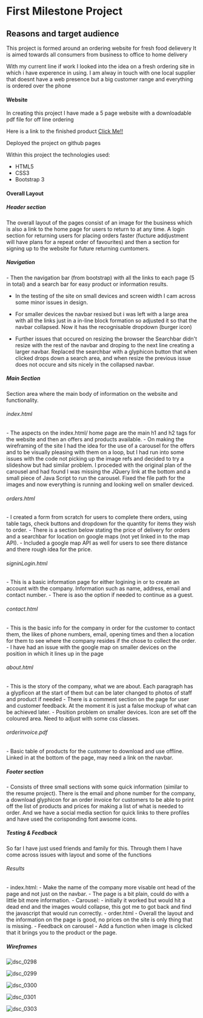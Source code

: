 # First Milestone Project
## Reasons and target audience

This project is formed around an ordering website for fresh food delievery
It is aimed towards all consumers from business to office to home delivery

With my current line if work I looked into the idea on a fresh ordering site in which i have experence in using.
I am alway in touch with one local supplier that doesnt have a web presence but a big customer range and everything is ordered over the phone
<h4>Website</h4>
In creating this project I have made a 5 page website with a downloadable pdf file for off line ordering

Here is a link to the finished product <a href="https://patrickoneill.github.io/firstmilestoneproject/">Click Me!!</a>

Deployed the project on github pages

Within this project the technologies used:
- HTML5
- CSS3
- Bootstrap 3 

<h4>Overall Layout</h4>
<h5>Header section</h5>
The overall layout of the pages consist of an image for the business which is also a link to the home page for users to return to at any time.
A login section for returning users for placing orders faster (fucture addjustment will have plans for a repeat order of favourites) and then
a section for signing up to the website for future returning cumtomers.
<h5>Navigation</h5>
- Then the navigation bar (from bootstrap) with all the links to each page (5 in total) and a search bar for easy product or information results.
    
- In the testing of the site on small devices and screen width I cam across some minor issues in design.
        
- For smaller devices the navbar resixed but i was left with a large area with all the links just in a in-line block formation
        so adjusted it so that the navbar collapsed. Now it has the recognisable dropdown (burger icon)
        
- Further issues that occured on resizing the browser the Searchbar didn't resize with the rest of the navbar and droping to the next line
  creating a larger navbar. Replaced the searchbar with a glyphicon button that when clicked drops down a search area, and when resize the 
  previous issue does not occure and sits nicely in the collapsed navbar.

<h5 >Main Section</h5>
Section area where the main body of information on the website and functionality.

<h6>index.html</h6>
- The aspects on the index.html/ home page are the main h1 and h2 tags for the website
and then an offers and products available. 
- On making the wireframing of the site I had the idea for the use of a carousel for the offers and to be visually 
pleasing with them on a loop, but I had run into some issues with the code not picking up the image refs and decided to try a slideshow but had similar problem.
I proceded with the original plan of the carousel and had found I was missing the JQuery link at the bottom and a small piece of Java Script to run the carousel.
Fixed the file path for the images and now everything is running and looking well on smaller deviced.

<h6>orders.html</h6>
- I created a form from scratch for users to complete there orders, using table tags, check buttons and dropdown for the quantity for items they wish to order.
- There is a section below stating the price of delivery for orders and a searchbar for location on google maps (not yet linked in to the map API).
- Included a google map API as well for users to see there distance and there rough idea for the price.


<h6>signinLogin.html</h6>
- This is a basic information page for either logining in or to create an account with the company. Information such as name, address, email and contact number.
- There is aso the option if needed to continue as a guest.

<h6>contact.html</h6>
- This is the basic info for the company in order for the customer to contact them, the likes of phone numbers, email, opening times and then a location for them to see 
where the company resides if the chose to collect the order.
- I have had an issue with the google map on smaller devices on the position in which it lines up in the page

<h6>about.html</h6>
- This is the story of the company, what we are about. Each paragraph has a glypficon at the start of them but can be later changed to photos of staff and product if needed
- There is a comment section on the page for user and customer feedback. At the moment it is just a false mockup of what can be achieved later.
- Position problem on smaller devices. Icon are set off the coloured area. Need to adjust with some css classes.

<h6>orderinvoice.pdf</h6>
- Basic table of products for the customer to download and use offline. Linked in at the bottom of the page, may need a link on the navbar.


<h5>Footer section</h5>
- Consists of three small sections with some quick information (similar to the resume project). There is the email and phone number
for the company, a download glyphicon for an order invoice for customers to be able to print off the list of products and prices for making a list 
of what is needed to order. And we have a social media section for quick links to there profiles and have used the corisponding font awsome icons.

<h5>Testing & Feedback</h5>
So far I have just used friends and family for this.
Through them I have come across issues with layout and some of the functions
<h6>Results</h6>
- index.html:
    - Make the name of the company more visable ont head of the page and not just on the navbar.
    - The page is a bit plain, could do with a little bit more information.
- Carousel:
    - initially it worked but would hit a dead end and the images would collapse, this got me to got back and find the javascript that would run correctly.
- order.html
    - Overall the layout and the information on the page is good, no prices on the site is only thing that is missing.
- Feedback on carousel 
    - Add a function when image is clicked that it brings you to the product or the page.

<h5>Wireframes</h5>

![dsc_0298](https://user-images.githubusercontent.com/33999607/51115959-9d069900-1801-11e9-9e01-d4be6014dc46.JPG)

![dsc_0299](https://user-images.githubusercontent.com/33999607/51116002-b90a3a80-1801-11e9-9007-a17264b78555.JPG)

![dsc_0300](https://user-images.githubusercontent.com/33999607/51116011-bd365800-1801-11e9-99de-5ae790c008a4.JPG)

![dsc_0301](https://user-images.githubusercontent.com/33999607/51116023-c6272980-1801-11e9-9965-4a00bcd6f934.JPG)

![dsc_0303](https://user-images.githubusercontent.com/33999607/51116029-ca534700-1801-11e9-9438-07fa2c5b9da8.JPG)
